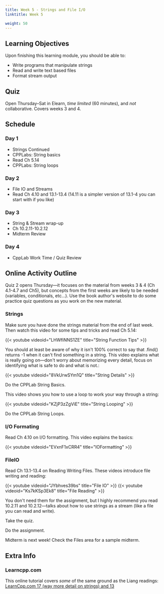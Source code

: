 ```yaml
---
title: Week 5 - Strings and File I/O
linktitle: Week 5

weight: 50
---
```


## Learning Objectives

Upon finishing this learning module, you should be able to:

* Write programs that manipulate strings
* Read and write text based files
* Format stream output

## Quiz

Open Thursday–Sat in Elearn, *time limited* (60 minutes), and *not*
collaborative.  Covers weeks 3 and 4.

## Schedule

### Day 1

* Strings Continued
* CPPLabs: String basics
* Read Ch 5.14
* CPPLabs: String loops

### Day 2

* File IO and Streams
* Read Ch 4.10 and 13.1-13.4 (14.11 is a simpler version of 13.1-4
  you can start with if you like)

### Day 3

* String & Stream wrap-up
* Ch 10.2.11-10.2.12
* Midterm Review

### Day 4

* CppLab Work Time / Quiz Review

## Online Activity Outline

Quiz 2 opens Thursday—it focuses on the material from weeks 3 & 4 (Ch
4.1-4.7 and Ch5), but concepts from the first weeks are likely to be
needed (variables, conditionals, etc...). Use the book author's website
to do some practice quiz questions as you work on the new material.

### Strings

Make sure you have done the strings material from the end of last
week. Then watch this video for some tips and tricks and read Ch
5.14:

{{< youtube videoid="LHWfiNNS1ZE" title="String Function Tips" >}}

You should at least be aware of why it isn't 100% correct to say
that .find() returns -1 when it can't find something in a string.
This video explains what is really going on—don't worry about
memorizing every detail, focus on identifying what is safe to do and
what is not.:  

{{< youtube videoid="8VkUrwSYm1Q" title="String Details" >}}

Do the CPPLab String Basics.

This video shows you how to use a loop to work your way through a
string:  

{{< youtube videoid="KZjP3zZgViE" title="String Looping" >}}

Do the CPPLab String Loops.

### I/O Formating

Read Ch 4.10 on I/O formatting. This video explains the basics:  

{{< youtube videoid="EVxnF1xCRR4" title="IOFormatting" >}}

### FileIO

Read Ch 13.1-13.4 on Reading Writing Files. These videos introduce
file writing and reading:  

{{< youtube videoid="JYbhves39bs" title="File IO" >}}
{{< youtube videoid="Ks7kKSp3Ek8" title="File Reading" >}}

You don't need them for the assignment, but I highly recommend you
read 10.2.11 and 10.2.12—talks about how to use strings as a
stream (like a file you can read and write).

Take the quiz.

Do the assignment.

Midterm is next week\! Check the Files area for a sample midterm.

## Extra Info

### Learncpp.com

This online tutorial covers *some* of the same ground as the Liang
readings:  
[LearnCpp.com 17 (way more detail on strings) and 13](http://www.learncpp.com/)  
